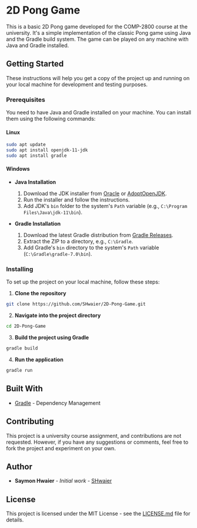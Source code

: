 
# 2D Pong Game

This is a basic 2D Pong game developed for the COMP-2800 course at the university. It's a simple implementation of the classic Pong game using Java and the Gradle build system. The game can be played on any machine with Java and Gradle installed.

## Getting Started

These instructions will help you get a copy of the project up and running on your local machine for development and testing purposes.

### Prerequisites

You need to have Java and Gradle installed on your machine. You can install them using the following commands:

#### Linux

```bash
sudo apt update
sudo apt install openjdk-11-jdk
sudo apt install gradle
```

#### Windows

- **Java Installation**
  1. Download the JDK installer from [Oracle](https://www.oracle.com/java/technologies/downloads/) or [AdoptOpenJDK](https://adoptopenjdk.net/).
  2. Run the installer and follow the instructions.
  3. Add JDK's `bin` folder to the system's `Path` variable (e.g., `C:\Program Files\Java\jdk-11\bin`).

- **Gradle Installation**
  1. Download the latest Gradle distribution from [Gradle Releases](https://gradle.org/releases/).
  2. Extract the ZIP to a directory, e.g., `C:\Gradle`.
  3. Add Gradle's `bin` directory to the system's `Path` variable (`C:\Gradle\gradle-7.0\bin`).


### Installing

To set up the project on your local machine, follow these steps:

1. **Clone the repository**

```bash
git clone https://github.com/SHwaier/2D-Pong-Game.git
```

2. **Navigate into the project directory**

```bash
cd 2D-Pong-Game
```

3. **Build the project using Gradle**

```bash
gradle build
```

4. **Run the application**

```bash
gradle run
```

## Built With

* [Gradle](https://gradle.org/) - Dependency Management

## Contributing

This project is a university course assignment, and contributions are not requested. However, if you have any suggestions or comments, feel free to fork the project and experiment on your own.

## Author

* **Saymon Hwaier** - *Initial work* - [SHwaier](https://github.com/SHwaier)

## License

This project is licensed under the MIT License - see the [LICENSE.md](LICENSE.md) file for details.

